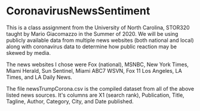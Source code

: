 # CoronavirusNewsSentiment
This is a class assignment from the University of North Carolina, STOR320 taught by Mario Giacomazzo in the Summer of 2020.
We will be using publicly available data from multiple news websites (both national and local) along with coronavirus data to determine how public reaction may be skewed by media.

The news websites I chose were Fox (national), MSNBC, New York Times, Miami Herald, Sun Sentinel, Miami ABC7 WSVN, Fox 11 Los Angeles, LA Times, and LA Daily News.

The file newsTrumpCorona.csv is the compiled dataset from all of the above listed news sources. It's columns are X1 (search rank), Publication, Title, Tagline, Author, Category, City, and Date published.
